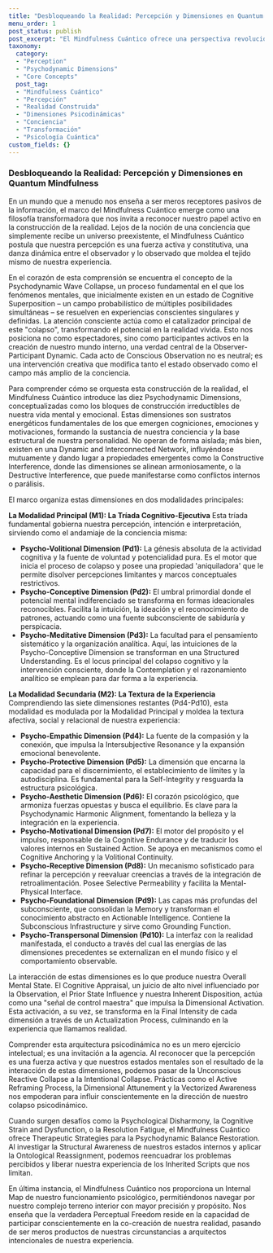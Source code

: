 ```yaml
---
title: "Desbloqueando la Realidad: Percepción y Dimensiones en Quantum Mindfulness"
menu_order: 1
post_status: publish
post_excerpt: "El Mindfulness Cuántico ofrece una perspectiva revolucionaria sobre cómo construimos nuestra realidad. Este artículo explora el papel fundamental de la percepción y las diez dimensiones psicodinámicas que dan forma a nuestra experiencia, revelando cómo podemos influir conscientemente en nuestra realidad interna."
taxonomy:
  category:
  - "Perception"
  - "Psychodynamic Dimensions"
  - "Core Concepts"
  post_tag:
  - "Mindfulness Cuántico"
  - "Percepción"
  - "Realidad Construida"
  - "Dimensiones Psicodinámicas"
  - "Conciencia"
  - "Transformación"
  - "Psicología Cuántica"
custom_fields: {}
---
```


### Desbloqueando la Realidad: Percepción y Dimensiones en Quantum Mindfulness

En un mundo que a menudo nos enseña a ser meros receptores pasivos de la información, el marco del Mindfulness Cuántico emerge como una filosofía transformadora que nos invita a reconocer nuestro papel activo en la construcción de la realidad. Lejos de la noción de una conciencia que simplemente recibe un universo preexistente, el Mindfulness Cuántico postula que nuestra percepción es una fuerza activa y constitutiva, una danza dinámica entre el observador y lo observado que moldea el tejido mismo de nuestra experiencia.

En el corazón de esta comprensión se encuentra el concepto de la Psychodynamic Wave Collapse, un proceso fundamental en el que los fenómenos mentales, que inicialmente existen en un estado de Cognitive Superposition – un campo probabilístico de múltiples posibilidades simultáneas – se resuelven en experiencias conscientes singulares y definidas. La atención consciente actúa como el catalizador principal de este "colapso", transformando el potencial en la realidad vivida. Esto nos posiciona no como espectadores, sino como participantes activos en la creación de nuestro mundo interno, una verdad central de la Observer-Participant Dynamic. Cada acto de Conscious Observation no es neutral; es una intervención creativa que modifica tanto el estado observado como el campo más amplio de la conciencia.

Para comprender cómo se orquesta esta construcción de la realidad, el Mindfulness Cuántico introduce las diez Psychodynamic Dimensions, conceptualizadas como los bloques de construcción irreductibles de nuestra vida mental y emocional. Estas dimensiones son sustratos energéticos fundamentales de los que emergen cogniciones, emociones y motivaciones, formando la sustancia de nuestra conciencia y la base estructural de nuestra personalidad. No operan de forma aislada; más bien, existen en una Dynamic and Interconnected Network, influyéndose mutuamente y dando lugar a propiedades emergentes como la Constructive Interference, donde las dimensiones se alinean armoniosamente, o la Destructive Interference, que puede manifestarse como conflictos internos o parálisis.

El marco organiza estas dimensiones en dos modalidades principales:

**La Modalidad Principal (M1): La Tríada Cognitivo-Ejecutiva**
Esta tríada fundamental gobierna nuestra percepción, intención e interpretación, sirviendo como el andamiaje de la conciencia misma:

*   **Psycho-Volitional Dimension (Pd1):** La génesis absoluta de la actividad cognitiva y la fuente de voluntad y potencialidad pura. Es el motor que inicia el proceso de colapso y posee una propiedad 'aniquiladora' que le permite disolver percepciones limitantes y marcos conceptuales restrictivos.
*   **Psycho-Conceptive Dimension (Pd2):** El umbral primordial donde el potencial mental indiferenciado se transforma en formas ideacionales reconocibles. Facilita la intuición, la ideación y el reconocimiento de patrones, actuando como una fuente subconsciente de sabiduría y perspicacia.
*   **Psycho-Meditative Dimension (Pd3):** La facultad para el pensamiento sistemático y la organización analítica. Aquí, las intuiciones de la Psycho-Conceptive Dimension se transforman en una Structured Understanding. Es el locus principal del colapso cognitivo y la intervención consciente, donde la Contemplation y el razonamiento analítico se emplean para dar forma a la experiencia.

**La Modalidad Secundaria (M2): La Textura de la Experiencia**
Comprendiendo las siete dimensiones restantes (Pd4-Pd10), esta modalidad es modulada por la Modalidad Principal y moldea la textura afectiva, social y relacional de nuestra experiencia:

*   **Psycho-Empathic Dimension (Pd4):** La fuente de la compasión y la conexión, que impulsa la Intersubjective Resonance y la expansión emocional benevolente.
*   **Psycho-Protective Dimension (Pd5):** La dimensión que encarna la capacidad para el discernimiento, el establecimiento de límites y la autodisciplina. Es fundamental para la Self-Integrity y resguarda la estructura psicológica.
*   **Psycho-Aesthetic Dimension (Pd6):** El corazón psicológico, que armoniza fuerzas opuestas y busca el equilibrio. Es clave para la Psychodynamic Harmonic Alignment, fomentando la belleza y la integración en la experiencia.
*   **Psycho-Motivational Dimension (Pd7):** El motor del propósito y el impulso, responsable de la Cognitive Endurance y de traducir los valores internos en Sustained Action. Se apoya en mecanismos como el Cognitive Anchoring y la Volitional Continuity.
*   **Psycho-Receptive Dimension (Pd8):** Un mecanismo sofisticado para refinar la percepción y reevaluar creencias a través de la integración de retroalimentación. Posee Selective Permeability y facilita la Mental-Physical Interface.
*   **Psycho-Foundational Dimension (Pd9):** Las capas más profundas del subconsciente, que consolidan la Memory y transforman el conocimiento abstracto en Actionable Intelligence. Contiene la Subconscious Infrastructure y sirve como Grounding Function.
*   **Psycho-Transpersonal Dimension (Pd10):** La interfaz con la realidad manifestada, el conducto a través del cual las energías de las dimensiones precedentes se externalizan en el mundo físico y el comportamiento observable.

La interacción de estas dimensiones es lo que produce nuestra Overall Mental State. El Cognitive Appraisal, un juicio de alto nivel influenciado por la Observation, el Prior State Influence y nuestra Inherent Disposition, actúa como una "señal de control maestra" que impulsa la Dimensional Activation. Esta activación, a su vez, se transforma en la Final Intensity de cada dimensión a través de un Actualization Process, culminando en la experiencia que llamamos realidad.

Comprender esta arquitectura psicodinámica no es un mero ejercicio intelectual; es una invitación a la agencia. Al reconocer que la percepción es una fuerza activa y que nuestros estados mentales son el resultado de la interacción de estas dimensiones, podemos pasar de la Unconscious Reactive Collapse a la Intentional Collapse. Prácticas como el Active Reframing Process, la Dimensional Attunement y la Vectorized Awareness nos empoderan para influir conscientemente en la dirección de nuestro colapso psicodinámico.

Cuando surgen desafíos como la Psychological Disharmony, la Cognitive Strain and Dysfunction, o la Resolution Fatigue, el Mindfulness Cuántico ofrece Therapeutic Strategies para la Psychodynamic Balance Restoration. Al investigar la Structural Awareness de nuestros estados internos y aplicar la Ontological Reassignment, podemos reencuadrar los problemas percibidos y liberar nuestra experiencia de los Inherited Scripts que nos limitan.

En última instancia, el Mindfulness Cuántico nos proporciona un Internal Map de nuestro funcionamiento psicológico, permitiéndonos navegar por nuestro complejo terreno interior con mayor precisión y propósito. Nos enseña que la verdadera Perceptual Freedom reside en la capacidad de participar conscientemente en la co-creación de nuestra realidad, pasando de ser meros productos de nuestras circunstancias a arquitectos intencionales de nuestra experiencia.